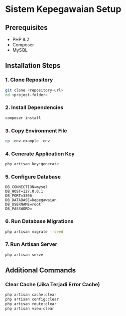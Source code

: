 # Sistem Kepegawaian Setup

## Prerequisites

-   PHP 8.2
-   Composer
-   MySQL

## Installation Steps

### 1. Clone Repository

```sh
git clone <repository-url>
cd <project-folder>
```

### 2. Install Dependencies

```sh
composer install
```

### 3. Copy Environment File

```sh
cp .env.example .env
```

### 4. Generate Application Key

```sh
php artisan key:generate
```

### 5. Configure Database

```env
DB_CONNECTION=mysql
DB_HOST=127.0.0.1
DB_PORT=3306
DB_DATABASE=kepegawaian
DB_USERNAME=root
DB_PASSWORD=
```

### 6. Run Database Migrations

```sh
php artisan migrate --seed
```

### 7. Run Artisan Server

```sh
php artisan serve
```

## Additional Commands

### Clear Cache (Jika Terjadi Error Cache)

```sh
php artisan cache:clear
php artisan config:clear
php artisan route:clear
php artisan view:clear
```
